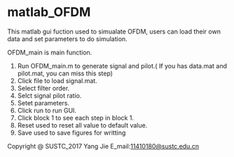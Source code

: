 # matlab_OFDM
This matlab gui fuction used to simualate OFDM, users can load their own data and set parameters to do simulation.

OFDM_main is main function.

1. Run OFDM_main.m to generate signal and pilot.( If you has data.mat and pilot.mat, you can miss this step)
2. Click file to load signal.mat.
3. Select filter order.
4. Selct signal pilot ratio.
5. Setet parameters.
6. Click run to run GUI.
7. Click block 1 to see each step in block 1.
8. Reset used to reset all value to default value.
9. Save used to save figures for writting

Copyright @ SUSTC_2017 Yang Jie
E_mail:11410180@sustc.edu.cn
